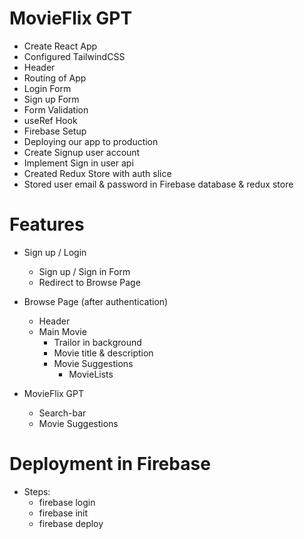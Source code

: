# MovieFlix GPT

- Create React App
- Configured TailwindCSS
- Header
- Routing of App
- Login Form
- Sign up Form
- Form Validation
- useRef Hook
- Firebase Setup
- Deploying our app to production
- Create Signup user account
- Implement Sign in user api
- Created Redux Store with auth slice
- Stored user email & password in Firebase database & redux store

# Features

- Sign up / Login

  - Sign up / Sign in Form
  - Redirect to Browse Page

- Browse Page (after authentication)

  - Header
  - Main Movie
    - Trailor in background
    - Movie title & description
    - Movie Suggestions
      - MovieLists

- MovieFlix GPT
  - Search-bar
  - Movie Suggestions

# Deployment in Firebase

- Steps:
  - firebase login
  - firebase init
  - firebase deploy
